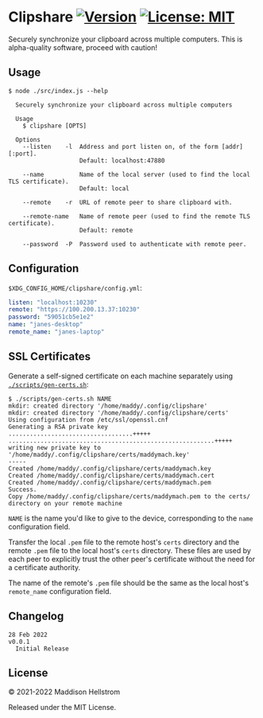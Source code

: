 # Clipshare [![Version](https://img.shields.io/github/v/tag/b0o/clipshare?style=flat&color=yellow&label=version&sort=semver)](https://github.com/b0o/clipshare/releases) [![License: MIT](https://img.shields.io/github/license/b0o/clipshare?style=flat&color=green)](https://www.mit-license.org/)

Securely synchronize your clipboard across multiple computers. This is alpha-quality software, proceed with caution!

## Usage

```
$ node ./src/index.js --help

  Securely synchronize your clipboard across multiple computers

  Usage
    $ clipshare [OPTS]

  Options
    --listen    -l  Address and port listen on, of the form [addr][:port].
                    Default: localhost:47880

    --name          Name of the local server (used to find the local TLS certificate).
                    Default: local

    --remote    -r  URL of remote peer to share clipboard with.

    --remote-name   Name of remote peer (used to find the remote TLS certificate).
                    Default: remote

    --password  -P  Password used to authenticate with remote peer.
```

## Configuration

`$XDG_CONFIG_HOME/clipshare/config.yml`:

```yml
listen: "localhost:10230"
remote: "https://100.200.13.37:10230"
password: "59051cb5e1e2"
name: "janes-desktop"
remote_name: "janes-laptop"
```

## SSL Certificates

Generate a self-signed certificate on each machine separately using [`./scripts/gen-certs.sh`](https://github.com/b0o/clipshare/blob/main/scripts/gen-certs.sh):

```
$ ./scripts/gen-certs.sh NAME
mkdir: created directory '/home/maddy/.config/clipshare'
mkdir: created directory '/home/maddy/.config/clipshare/certs'
Using configuration from /etc/ssl/openssl.cnf
Generating a RSA private key
...................................+++++
..........................................................+++++
writing new private key to '/home/maddy/.config/clipshare/certs/maddymach.key'
-----
Created /home/maddy/.config/clipshare/certs/maddymach.key
Created /home/maddy/.config/clipshare/certs/maddymach.cert
Created /home/maddy/.config/clipshare/certs/maddymach.pem
Success.
Copy /home/maddy/.config/clipshare/certs/maddymach.pem to the certs/ directory on your remote machine
```

`NAME` is the name you'd like to give to the device, corresponding to the `name` configuration field.

Transfer the local `.pem` file to the remote host's `certs` directory and the remote `.pem` file to the local host's `certs` directory.
These files are used by each peer to explicitly trust the other peer's certificate without the need for a certificate authority.

The name of the remote's `.pem` file should be the same as the local host's `remote_name` configuration field.

## Changelog

```
28 Feb 2022                                                             v0.0.1
  Initial Release
```

## License

&copy; 2021-2022 Maddison Hellstrom

Released under the MIT License.
